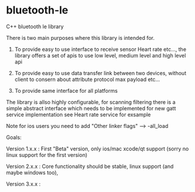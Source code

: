 # bluetooth-le
C++ bluetooth le library

There is two main purposes where this library is intended for.

1. To provide easy to use interface to receive sensor Heart rate etc..., the library offers a set of apis to use low level, medium level and high level api

2. To provide easy to use data transfer link between two devices, without client to consern about attribute protocol max payload etc...

3. To provide same interface for all platforms

The library is allso highly configurable, for scanning filtering there is a simple abstract interface which needs to be implemented
for new gatt service implementation see Heart rate service for exsample

Note for ios users you need to add "Other linker flags" --> -all_load

Goals:

Version 1.x.x : First "Beta" version, only ios/mac xcode/qt support (sorry no linux support for the first version) 

Version 2.x.x : Core functionality should be stable, linux support (and maybe windows too), 

Version 3.x.x : 

